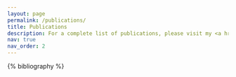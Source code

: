 ```yaml
---
layout: page
permalink: /publications/
title: Publications
description: For a complete list of publications, please visit my <a href='https://scholar.google.com/citations?user=72vb6msAAAAJ&hl=en' target='_blank'>Google Scholar</a> page.
nav: true
nav_order: 2
---
```


<!-- _pages/publications.md -->

<!-- Bibsearch Feature -->

<!-- {% include bib_search.liquid %} -->

<div class="publications">

{% bibliography %}

</div>

